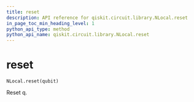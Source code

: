 ```yaml
---
title: reset
description: API reference for qiskit.circuit.library.NLocal.reset
in_page_toc_min_heading_level: 1
python_api_type: method
python_api_name: qiskit.circuit.library.NLocal.reset
---
```


# reset

<span id="qiskit.circuit.library.NLocal.reset" />

`NLocal.reset(qubit)`

Reset q.

